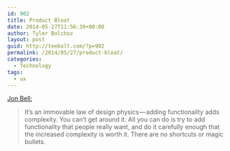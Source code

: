 ```yaml
---
id: 902
title: Product Bloat
date: 2014-05-27T11:56:39+00:00
author: Tyler Bolchoz
layout: post
guid: http://teebolt.com/?p=902
permalink: /2014/05/27/product-bloat/
categories:
  - Technology
tags:
  - ux
---
```

[Jon Bell:](https://medium.com/@ienjoy/5c6376f6005e)

> It’s an immovable law of design physics — adding functionality adds complexity. You can’t get around it. All you can do is try to add functionality that people really want, and do it carefully enough that the increased complexity is worth it. There are no shortcuts or magic bullets.